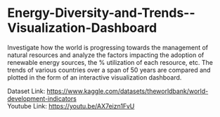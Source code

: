 # Energy-Diversity-and-Trends--Visualization-Dashboard

Investigate how the world is progressing towards the management of natural resources and analyze the factors impacting the adoption of renewable energy sources, the % 
utilization of each resource, etc.
The trends of various countries over a span of 50 years are compared and plotted in the form of an interactive visualization dashboard.

Dataset Link: https://www.kaggle.com/datasets/theworldbank/world-development-indicators <br/>
Youtube Link: https://youtu.be/AX7eizn1FvU
